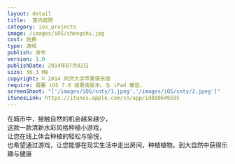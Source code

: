 ```yaml
---
layout: detail
title:  室内庭院
category: ios_projects
image: /images/iOS/chengshi.jpg 
cost: 免费
type: 游戏
publish: 发布
version: 1.0
publishDate: 2014年07月02日
size: 36.3 MB
copyright: © 2014 同济大学苹果俱乐部
require: 需要 iOS 7.0 或更高版本。与 iPad 兼容。
screenShoot: "['/images/iOS/snty/1.jpeg','/images/iOS/snty/2.jpeg']"
itunesLink: https://itunes.apple.com/cn/app/id880649595
---
```


<div>
	<p>在城市中，接触自然的机会越来越少，<br />这款一款清新水彩风格种植小游戏，<br />让您在线上体会种植的轻松与愉悦，<br />也希望通过游戏，让您能够在现实生活中走出房间，种植植物。到大自然中获得乐趣与健康</p>
</div>
